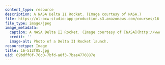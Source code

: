 ```yaml
---
content_type: resource
description: A NASA Delta II Rocket. (Image courtesy of NASA.)
file: https://ol-ocw-studio-app-production.s3.amazonaws.com/courses/16-512-rocket-propulsion-fall-2005/69bdff0f76c07bfda8f37bae4776087e_16-512f05.jpg
file_type: image/jpeg
image_metadata:
  caption: A NASA Delta II Rocket. (Image courtesy of [NASA](http://www.nasa.gov/).)
  credit: ''
  image-alt: Photo of a Delta II Rocket launch.
resourcetype: Image
title: 16-512f05.jpg
uid: 69bdff0f-76c0-7bfd-a8f3-7bae4776087e
---
```

